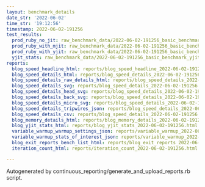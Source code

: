 ```yaml
---
layout: benchmark_details
date_str: '2022-06-02'
time_str: '19:12:56'
timestamp: 2022-06-02-191256
test_results:
  prod_ruby_no_jit: raw_benchmark_data/2022-06-02-191256_basic_benchmark_prod_ruby_no_jit.json
  prod_ruby_with_mjit: raw_benchmark_data/2022-06-02-191256_basic_benchmark_prod_ruby_with_mjit.json
  prod_ruby_with_yjit: raw_benchmark_data/2022-06-02-191256_basic_benchmark_prod_ruby_with_yjit.json
  yjit_stats: raw_benchmark_data/2022-06-02-191256_basic_benchmark_yjit_stats.json
reports:
  blog_speed_headline_html: reports/blog_speed_headline_2022-06-02-191256.html
  blog_speed_details_html: reports/blog_speed_details_2022-06-02-191256.html
  blog_speed_details_raw_details_html: reports/blog_speed_details_2022-06-02-191256.raw_details.html
  blog_speed_details_svg: reports/blog_speed_details_2022-06-02-191256.svg
  blog_speed_details_head_svg: reports/blog_speed_details_2022-06-02-191256.head.svg
  blog_speed_details_back_svg: reports/blog_speed_details_2022-06-02-191256.back.svg
  blog_speed_details_micro_svg: reports/blog_speed_details_2022-06-02-191256.micro.svg
  blog_speed_details_tripwires_json: reports/blog_speed_details_2022-06-02-191256.tripwires.json
  blog_speed_details_csv: reports/blog_speed_details_2022-06-02-191256.csv
  blog_memory_details_html: reports/blog_memory_details_2022-06-02-191256.html
  blog_yjit_stats_html: reports/blog_yjit_stats_2022-06-02-191256.html
  variable_warmup_warmup_settings_json: reports/variable_warmup_2022-06-02-191256.warmup_settings.json
  variable_warmup_stats_of_interest_json: reports/variable_warmup_2022-06-02-191256.stats_of_interest.json
  blog_exit_reports_bench_list_html: reports/blog_exit_reports_2022-06-02-191256.bench_list.html
  iteration_count_html: reports/iteration_count_2022-06-02-191256.html

---
```

Autogenerated by continuous_reporting/generate_and_upload_reports.rb script.
